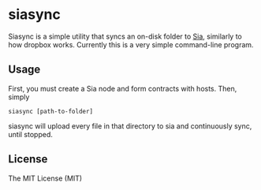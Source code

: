 # siasync

Siasync is a simple utility that syncs an on-disk folder to [Sia](https://github.com/NebulousLabs/Sia), similarly to how dropbox works. Currently this is a very simple command-line program.

## Usage

First, you must create a Sia node and form contracts with hosts. Then, simply

`siasync [path-to-folder]`

siasync will upload every file in that directory to sia and continuously sync, until stopped.


## License

The MIT License (MIT)
